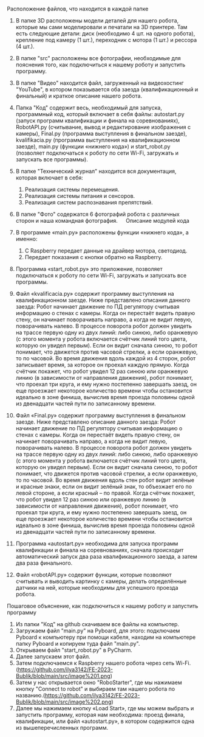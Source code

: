 Расположение файлов, что находится в каждой папке

1. В папке 3D расположены модели деталей для нашего робота, которые мы сами моделировали и печатали на 3D принтере. Там есть следующие детали: диск (необходимо 4 шт. на одного робота), крепление под камеру (1 шт.), переходник с мотора (1 шт.) и рессора (4 шт.). 
2. В папке "src" расположены все фотографии, необходимые для пояснения того, как подключиться к нашему роботу и запустить программу. 
3. В папке "Видео" находится файл, загруженный на видеохостинг "YouTube", в котором показывается оба заезда (квалификационный и финальный) и краткое описание нашего робота. 
4. Папка "Код" содержит весь, необходимый для запуска, программный код, который включает в себя файлы: autostart.py (запуск программ квалификации и финала на соревнованиях), RobotAPI.py (считывание, вывод и редактирование изображения с камеры), Final.py (программа выступления в финальном заезде), kvalifikacia.py (программа выступления на квалификационном заезде), main.py (функции «нижнего кода») и start_robot.py (позволяет подключаться к роботу по сети Wi-Fi, загружать и запускать все программы). 
5. В папке "Технический журнал" находится вся документация, которая включает в себя:
	1. Реализация системы перемещения.
	2. Реализация системы питания и сенсоров.
	3. Реализация систем распознавания препятствий. 
 6. В папке "Фото" содержатся 6 фотографий робота с различных сторон и наша командная фотография.
 
Описание модулей кода

1. В программе «main.py» расположены функции «нижнего кода», а именно: 
	1. С Raspberry передает данные на драйвер мотора, светодиод.
	2. Передает показания с кнопки обратно на Raspberry.
2. Программа «start_robot.py» это приложение, позволяет подключаться к роботу по сети Wi-Fi, загружать и запускать все программы.
3. Файл «kvalificacia.py» содержит программу выступления на квалификационном заезде. 	Ниже представлено описания данного заезда: 
	Робот начинает движение по ПД регулятору считывая информацию о стенах с камеры. Когда он перестаёт видеть правую стену, он начинает поворачивать направо, а когда не видит левую, поворачивать налево. В процессе поворота робот должен увидеть на трассе первую одну из двух линий: либо синюю, либо оранжевую (с этого момента у робота включается счётчик линий того цвета, которую он увидел первым). Если он видит сначала синюю, то робот понимает, что движется против часовой стрелки, а если оранжевую, то по часовой. Во время движения вдоль каждой из 4 сторон, робот записывает время, за которое он проехал каждую прямую. Когда счётчик покажет, что робот увидел 12 раз синюю или оранжевую линию (в зависимости от направления движения), робот понимает, что проехал три круга, и ему нужно постепенно завершать заезд, он еще проезжает некоторое количество времени чтобы остановится идеально в зоне финиша, вычислив время проезда половины одной из двенадцати частей пути по записанному времени.
4. Файл «Final.py» содержит программу выступления в финальном заезде.
	Ниже представлено описание данного заезда:
	Робот начинает движение по ПД регулятору считывая информацию о стенах с камеры. Когда он перестаёт видеть правую стену, он начинает поворачивать направо, а когда не видит левую, поворачивать налево. В процессе поворота робот должен увидеть на трассе первую одну из двух линий: либо синюю, либо оранжевую (с этого момента у робота включается счётчик линий того цвета, которую он увидел первым). Если он видит сначала синюю, то робот понимает, что движется против часовой стрелки, а если оранжевую, то по часовой. Во время движения вдоль стен робот видит зелёные и красные знаки, если он видит зелёный знак, то объезжает его по левой стороне, а если красный – по правой. Когда счётчик покажет, что робот увидел 12 раз синюю или оранжевую линию (в зависимости от направления движения), робот понимает, что проехал три круга, и ему нужно постепенно завершать заезд, он еще проезжает некоторое количество времени чтобы остановится идеально в зоне финиша, вычислив время проезда половины одной из двенадцати частей пути по записанному времени.
5. Программа «autostart.py» необходима для запуска программ квалификации и финала на соревнованиях, сначала происходит автоматический запуск два раза квалификационного заезда, а затем два раза финального.
6. Файл «robotAPI.py» содержит функции, которые позволяют считывать и выводить картинку с камеры, делать определённые датчики на ней, которые необходимы для успешного проезда робота. 

Пошаговое объяснение, как подключиться к нашему роботу и запустить программу

1. Из папки "Код" на github скачиваем все файлы на компьютер. 
2. Загружаем файл "main.py" на Pyboard, для этого: подключаем Pyboard к компьютеру при помощи кабеля, находим на компьютере папку Pyboard и копируем туда файл "main.py". 
3. Открываем файл "start_robot.py" в PyCharm.
4. Далее запускаем этот файл.
5. Затем подключаемся к Raspberry нашего робота через сеть Wi-Fi. (https://github.com/ilya3142/FE-2023-Bublik/blob/main/src/image%201.png)
6. Затем у нас открывается окно "RoboStarter", где мы нажимаем кнопку "Connect to robot" и выбираем там нашего робота по названию.(https://github.com/ilya3142/FE-2023-Bublik/blob/main/src/image%202.png)
7. Далее мы нажимаем кнопку «Load Start», где мы можем выбрать и запустить программу, которая нам необходима: проезд финала, квалификации, или файл «autostart.py», в котором содержится одна из вышеперечисленных программ.

